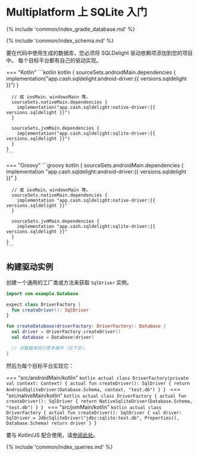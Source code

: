 # Multiplatform 上 SQLite 入门

{% include 'common/index_gradle_database.md' %}

{% include 'common/index_schema.md' %}

要在代码中使用生成的数据库，您必须将 SQLDelight 驱动依赖项添加到您的项目中。
每个目标平台都有自己的驱动实现。

=== "Kotlin"
    ```kotlin
    kotlin {
      sourceSets.androidMain.dependencies {
        implementation("app.cash.sqldelight:android-driver:{{ versions.sqldelight }}")
      }

      // 或 iosMain、windowsMain 等。
      sourceSets.nativeMain.dependencies {
        implementation("app.cash.sqldelight:native-driver:{{ versions.sqldelight }}")
      }

      sourceSets.jvmMain.dependencies {
        implementation("app.cash.sqldelight:sqlite-driver:{{ versions.sqldelight }}")
      }
    }
    ```
=== "Groovy"
    ```groovy
    kotlin {
      sourceSets.androidMain.dependencies {
        implementation "app.cash.sqldelight:android-driver:{{ versions.sqldelight }}"
      }

      // 或 iosMain、windowsMain 等。
      sourceSets.nativeMain.dependencies {
        implementation "app.cash.sqldelight:native-driver:{{ versions.sqldelight }}"
      }

      sourceSets.jvmMain.dependencies {
        implementation "app.cash.sqldelight:sqlite-driver:{{ versions.sqldelight }}"
      }
    }
    ```

## 构建驱动实例

创建一个通用的工厂类或方法来获取 `SqlDriver` 实例。

```kotlin title="src/commonMain/kotlin"
import com.example.Database

expect class DriverFactory {
  fun createDriver(): SqlDriver
}

fun createDatabase(driverFactory: DriverFactory): Database {
  val driver = driverFactory.createDriver()
  val database = Database(driver)

  // 对数据库执行更多操作（见下文）。
}
```

然后为每个目标平台实现它：

=== "src/androidMain/kotlin"
    ```kotlin
    actual class DriverFactory(private val context: Context) {
      actual fun createDriver(): SqlDriver {
        return AndroidSqliteDriver(Database.Schema, context, "test.db")
      }
    }
    ```
=== "src/nativeMain/kotlin"
    ```kotlin
    actual class DriverFactory {
      actual fun createDriver(): SqlDriver {
        return NativeSqliteDriver(Database.Schema, "test.db")
      }
    }
    ```
=== "src/jvmMain/kotlin"
    ```kotlin
    actual class DriverFactory {
      actual fun createDriver(): SqlDriver {
        val driver: SqlDriver = JdbcSqliteDriver("jdbc:sqlite:test.db", Properties(), Database.Schema)
        return driver
      }
    }
    ```

要与 Kotlin/JS 配合使用，请[参阅此处](../js_sqlite/multiplatform)。

{% include 'common/index_queries.md' %}